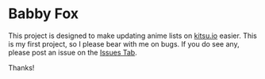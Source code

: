 # Babby Fox

This project is designed to make updating anime lists on [kitsu.io](https://www.kitsu.io/) easier.
 This is my first project, so I please bear with me on bugs.
 If you do see any, please post an issue on the [Issues Tab](https://github.com/AndroidKitKat/Bab`by-Fox/issues).

Thanks!
